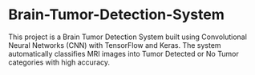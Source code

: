 # Brain-Tumor-Detection-System
This project is a Brain Tumor Detection System built using Convolutional Neural Networks (CNN) with TensorFlow and Keras. The system automatically classifies MRI images into Tumor Detected or No Tumor categories with high accuracy.
